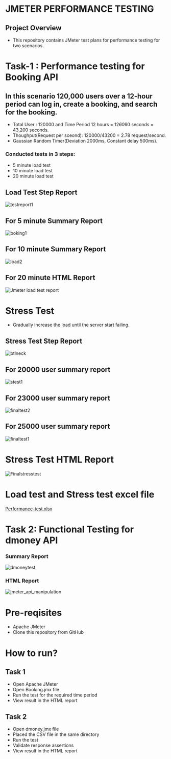 # JMETER PERFORMANCE TESTING
## Project Overview
- This repository contains JMeter test plans for performance testing for two scenarios.
# Task-1 : Performance testing for Booking API
## In this scenario 120,000 users over a 12-hour period can log in, create a booking, and search for the booking. 
- Total User : 120000 and Time Period 12 hours = 12*60*60 seconds = 43,200 seconds.
- Thoughput(Request per sceond): 120000/43200 = 2.78 request/second.
- Gaussian Random Timer(Deviation 2000ms, Constant delay 500ms).
### Conducted tests in 3 steps:
- 5 minute load test
- 10 minute load test
- 20 minute load test
## Load Test Step Report
![testreport1](https://github.com/user-attachments/assets/8652e7a4-1c36-48f3-9a8b-e2189ecdadb0)

## For 5 minute Summary Report 
![boking1](https://github.com/user-attachments/assets/c9ed6e03-f849-45d2-b678-2d3c92107d62)
## For 10 minute Summary Report 
![load2](https://github.com/user-attachments/assets/3898e9d8-b317-452a-981e-1596c332c08e)
## For 20 minute HTML Report 
![Jmeter load test report](https://github.com/user-attachments/assets/22d4c114-a1ec-4913-bc43-9703a9b6921e)
# Stress Test
- Gradually increase the load until the server start failing.
## Stress Test Step Report
![btlneck](https://github.com/user-attachments/assets/eeb72de6-512e-4591-a1a6-fc68f14d70c5)


## For 20000 user summary report
![stest1](https://github.com/user-attachments/assets/c2e01e67-8cdf-4a2c-a9d1-d8734e8b1ae5)
## For 23000 user summary report
![finaltest2](https://github.com/user-attachments/assets/4187a8d6-f4c0-4a69-ae74-5cc2b4828f50)
## For 25000 user summary report
  ![finaltest1](https://github.com/user-attachments/assets/ba6bca18-855f-4008-89b6-b85c7a90fda9)

# Stress Test HTML Report
![Finalstresstest](https://github.com/user-attachments/assets/7ac0bd39-d13f-4f49-9295-6f3cec8c663d)


# Load test and Stress test excel file 
[Performance-test.xlsx](https://github.com/user-attachments/files/19636844/Performance-test.xlsx)


# Task 2: Functional Testing for dmoney API
### Summary Report
![dmoneytest](https://github.com/user-attachments/assets/fc1dea4a-8525-4e0c-98c6-42d9baa5f20a)

### HTML Report
![jmeter_api_manipulation](https://github.com/user-attachments/assets/c936aba7-461f-46a8-8ff9-e804945f2ca6)

# Pre-reqisites
- Apache JMeter
- Clone this repository from GitHub
# How to run?
## Task 1
- Open Apache JMeter
- Open Booking.jmx file
- Run the test for the required time period
- View result in the HTML report
## Task 2
- Open dmoney.jmx file
- Placed the CSV file in the same directory
- Run the test
- Validate response assertions
- View result in the HTML report




